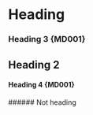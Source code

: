 # Heading

### Heading 3 {MD001}

## Heading 2

#### Heading 4 {MD001}

<p>
###### Not heading
</p>

<!-- markdownlint-disable-file no-inline-html -->
